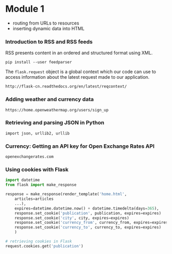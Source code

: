 # Module 1

- routing from URLs to resources
- inserting dynamic data into HTML


### Introduction to RSS and RSS feeds

RSS presents content in an ordered and structured format using XML. 

`pip install --user feedparser`

The `flask.request` object is a global context which our code can use to access information about the latest request made to our application.

`http://flask-cn.readthedocs.org/en/latest/reqcontext/`

### Adding weather and currency data

`https://home.openweathermap.org/users/sign_up`

### Retrieving and parsing JSON in Python

`import json, urllib2, urllib`


### Currency: Getting an API key for Open Exchange Rates API

`openexchangerates.com`

### Using cookies with Flask

```python
import datetime
from flask import make_response

response = make_response(render_template('home.html',
    articles=articles
    ...),
    expires=datetime.datetime.now() + datetime.timedelta(days=365),
    response.set_cookie('publication', publication, expires=expires)
    response.set_cookie('city', city, expires=expires)
    response.set_cookie('currency_from', currency_from, expires=expires)
    response.set_cookie('currency_to', currency_to, expires=expires)
    )
```

```python
# retrieving cookies in Flask
request.cookies.get('publication')
```



